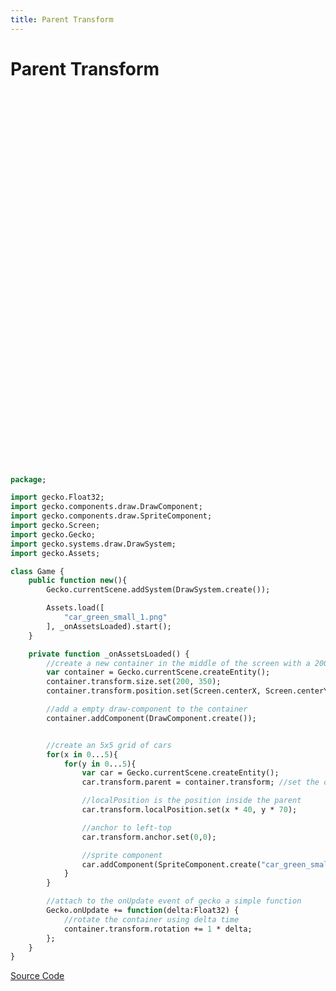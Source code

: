 ```yaml
---
title: Parent Transform
---
```

# Parent Transform

<iframe :src="$withBase('/builds/parenttransform/index.html')" width="800" height="600" frameBorder="0" style="width: 100vw; height:75vw; max-width:100%; max-height:600px"></iframe>

```haxe
package;

import gecko.Float32;
import gecko.components.draw.DrawComponent;
import gecko.components.draw.SpriteComponent;
import gecko.Screen;
import gecko.Gecko;
import gecko.systems.draw.DrawSystem;
import gecko.Assets;

class Game {
    public function new(){
        Gecko.currentScene.addSystem(DrawSystem.create());

        Assets.load([
            "car_green_small_1.png"
        ], _onAssetsLoaded).start();
    }

    private function _onAssetsLoaded() {
        //create a new container in the middle of the screen with a 200x350 of size
        var container = Gecko.currentScene.createEntity();
        container.transform.size.set(200, 350);
        container.transform.position.set(Screen.centerX, Screen.centerY);

        //add a empty draw-component to the container
        container.addComponent(DrawComponent.create());


        //create an 5x5 grid of cars
        for(x in 0...5){
            for(y in 0...5){
                var car = Gecko.currentScene.createEntity();
                car.transform.parent = container.transform; //set the container transform as the parent transform

                //localPosition is the position inside the parent
                car.transform.localPosition.set(x * 40, y * 70);

                //anchor to left-top
                car.transform.anchor.set(0,0);

                //sprite component
                car.addComponent(SpriteComponent.create("car_green_small_1.png"));
            }
        }

        //attach to the onUpdate event of gecko a simple function
        Gecko.onUpdate += function(delta:Float32) {
            //rotate the container using delta time
            container.transform.rotation += 1 * delta;
        };
    }
}
```


[Source Code](https://github.com/Nazariglez/Gecko2D/tree/master/examples/parenttransform)
